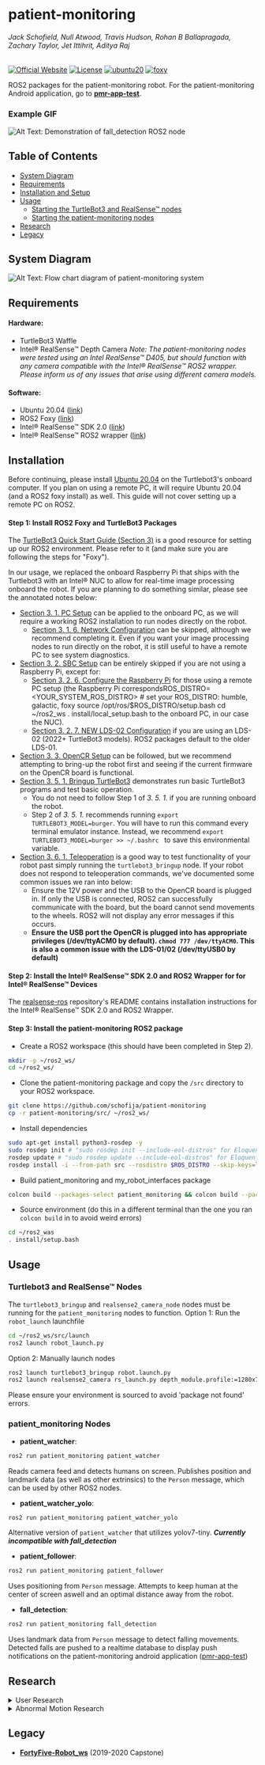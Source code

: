 
# patient-monitoring
###### Jack Schofield, Null Atwood, Travis Hudson, Rohan B Ballapragada, Zachary Taylor, Jet Ittihrit, Aditya Raj
[![Official Website](https://img.shields.io/badge/Official%20Website-pmr--osu-blue?style=flat&logo=world&logoColor=white)](https://pmr-osu.github.io/)
[![License](https://img.shields.io/github/license/schofija/patient-monitoring?style=flat-square)](LICENSE)
[![ubuntu20][ubuntu20-badge]][ubuntu20]
[![foxy][foxy-badge]][foxy]

ROS2 packages for the patient-monitoring robot. For the patient-monitoring Android application, go to [**pmr-app-test**]( https://github.com/JetLiTheQT/pmrtest).
### Example GIF
![Alt Text: Demonstration of fall_detection ROS2 node](https://github.com/schofija/patient-monitoring/blob/master/fall.gif)
## Table of Contents

 - [System Diagram](#system-diagram)
 - [Requirements](#requirements)
 - [Installation and Setup](#installation)
 - [Usage](#usage) 
	 - [Starting the TurtleBot3 and RealSense™ nodes](#tb_rs_nodes)
	 - [Starting the patient-monitoring nodes](#pmr_nodes)
- [Research](#research)
- [Legacy](#legacy)

## System Diagram
![Alt Text: Flow chart diagram of patient-monitoring system](https://github.com/schofija/patient-monitoring/blob/master/docs/system-diagram-pmr-dark.png)

## Requirements
#### Hardware:
+ TurtleBot3 Waffle
+ Intel® RealSense™ Depth Camera
*Note: The patient-monitoring nodes were tested using an Intel RealSense™ D405, but should function with any camera compatible with the Intel® RealSense™ ROS2 wrapper. Please inform us of any issues that arise using different camera models.*

#### Software:
+ Ubuntu 20.04 ([link](https://releases.ubuntu.com/focal/))
+ ROS2 Foxy ([link](https://docs.ros.org/en/foxy/Installation.html))
+ Intel® RealSense™ SDK 2.0 ([link](https://github.com/IntelRealSense/librealsense/blob/master/doc/installation.md))
+ Intel® RealSense™ ROS2 wrapper ([link](https://github.com/IntelRealSense/realsense-ros))

## Installation
Before continuing, please install [Ubuntu 20.04](https://releases.ubuntu.com/focal/) on the Turtlebot3's onboard computer.
If you plan on using a remote PC, it will require Ubuntu 20.04 (and a ROS2 foxy install) as well. This guide will not cover setting up a remote PC on ROS2.

#### Step 1: Install ROS2 Foxy and TurtleBot3 Packages

The <a href="https://emanual.robotis.com/docs/en/platform/turtlebot3/quick-start/">TurtleBot3 Quick Start Guide (Section 3)</a> is a good resource for setting up our ROS2 environment. Please refer to it (and make sure you are following the steps for "Foxy").  

In our usage, we replaced the onboard Raspberry Pi that ships with the Turtlebot3 with an Intel® NUC to allow for real-time image processing onboard the robot. If you are planning to do something similar, please see the annotated notes below:

 - [Section 3. 1. PC Setup](https://emanual.robotis.com/docs/en/platform/turtlebot3/quick-start/#pc-setup) can be applied to the onboard PC, as we will require a working ROS2 installation to run nodes directly on the robot. 
	 - [Section 3. 1. 6. Network Configuration](https://emanual.robotis.com/docs/en/platform/turtlebot3/quick-start/#network-configuration) can be skipped, although we recommend completing it. Even if you want your image processing nodes to run directly on the robot, it is still useful to have a remote PC to see system diagnostics.
- [Section 3. 2. SBC Setup](https://emanual.robotis.com/docs/en/platform/turtlebot3/sbc_setup/) can be entirely skipped if you are not using a Raspberry Pi, except for:
	- [Section 3. 2. 6. Configure the Raspberry Pi](https://emanual.robotis.com/docs/en/platform/turtlebot3/sbc_setup/#configure-the-raspberry-pi) for those using a remote PC setup (the Raspberry Pi correspondsROS_DISTRO=<YOUR_SYSTEM_ROS_DISTRO>  # set your ROS_DISTRO: humble, galactic, foxy
source /opt/ros/$ROS_DISTRO/setup.bash
cd ~/ros2_ws
. install/local_setup.bash to the onboard PC, in our case the NUC).
	- [Section 3. 2. 7. NEW LDS-02 Configuration](https://emanual.robotis.com/docs/en/platform/turtlebot3/sbc_setup/#new-lds-02-configuration-4) if you are using an LDS-02 (2022+ TurtleBot3 models). ROS2 packages default to the older LDS-01.
- [Section 3. 3. OpenCR Setup](https://emanual.robotis.com/docs/en/platform/turtlebot3/opencr_setup/#opencr-setup) can be followed, but we recommend attempting to bring-up the robot first and seeing if the current firmware on the OpenCR board is functional.
- [Section 3. 5. 1. Bringup TurtleBot3](https://emanual.robotis.com/docs/en/platform/turtlebot3/bringup/) demonstrates run basic TurtleBot3 programs and test basic operation. 
	- You do not need to follow Step 1 of *3. 5. 1.* if you are running onboard the robot. 
	- Step 2 of *3. 5. 1.* recommends running ``export TURTLEBOT3_MODEL=burger``. You will have to run this command every terminal emulator instance. Instead, we recommend ``export TURTLEBOT3_MODEL=burger >> ~/.bashrc `` to save this environmental variable.
- [Section 3. 6. 1. Teleoperation](https://emanual.robotis.com/docs/en/platform/turtlebot3/basic_operation/#teleoperation) is a good way to test functionality of your robot past simply running the ``turtlebot3_bringup`` node. If your robot does not respond to teleoperation commands, we've documented some common issues we ran into below:
	- Ensure the 12V power and the USB to the OpenCR board is plugged in. If only the USB is connected, ROS2 can successfully communicate with the board, but the board cannot send movements to the wheels. ROS2 will not display any error messages if this occurs.
	- **Ensure the USB port the OpenCR is plugged into has appropriate privileges (/dev/ttyACM0 by default). ``chmod 777 /dev/ttyACM0``. This is also a common issue with the LDS-01/02 (/dev/ttyUSB0 by default)**
</details>

#### Step 2: Install the Intel® RealSense™ SDK 2.0 and ROS2 Wrapper for for Intel® RealSense™ Devices
The [realsense-ros]([https://github.com/IntelRealSense/realsense-ros](https://github.com/IntelRealSense/realsense-ros#installation)) repository's README contains installation instructions for the Intel® RealSense™ SDK 2.0 and ROS2 Wrapper.

#### Step 3: Install the patient-monitoring ROS2 package
 - Create a ROS2 workspace (this should have been completed in Step 2).
 ```bash
 mkdir -p ~/ros2_ws/
 cd ~/ros2_ws/
```
 - Clone the patient-monitoring package and copy the ``/src`` directory to your ROS2 workspace.
 ```bash
 git clone https://github.com/schofija/patient-monitoring
 cp -r patient-monitoring/src/ ~/ros2_ws/
```
- Install dependencies
```bash
sudo apt-get install python3-rosdep -y
sudo rosdep init # "sudo rosdep init --include-eol-distros" for Eloquent and earlier
rosdep update # "sudo rosdep update --include-eol-distros" for Eloquent and earlier
rosdep install -i --from-path src --rosdistro $ROS_DISTRO --skip-keys=librealsense2 -y
```
- Build patient_monitoring and my_robot_interfaces package
```bash
colcon build --packages-select patient_monitoring && colcon build --packages-select my_robot_interfaces
```
- Source environment (do this in a different terminal than the one you ran ``colcon build`` in to avoid weird errors)
```bash
cd ~/ros2_was
. install/setup.bash
```

## Usage

<h3 id="tb_rs_nodes">Turtlebot3 and RealSense™ Nodes</h3>

The ``turtlebot3_bringup`` and ``realsense2_camera_node`` nodes must be running for the ``patient_monitoring`` nodes to function.
Option 1: Run the ``robot_launch`` launchfile
```bash
cd ~/ros2_ws/src/launch
ros2 launch robot_launch.py
```
Option 2: Manually launch nodes
```bash
ros2 launch turtlebot3_bringup robot.launch.py
ros2 launch realsense2_camera rs_launch.py depth_module.profile:=1280x720x30 align_depth.enable:=true
```
Please ensure your environment is sourced to avoid 'package not found' errors.
<h3 id="pmr_nodes">patient_monitoring Nodes</h3>

- **patient_watcher**:
```bash
ros2 run patient_monitoring patient_watcher
```
Reads camera feed and detects humans on screen. Publishes position and landmark data (as well as other extrinsics) to the ``Person`` message, which can be used by other ROS2 nodes.

- **patient_watcher_yolo**:
```bash
ros2 run patient_monitoring patient_watcher_yolo
```
Alternative version of ``patient_watcher`` that utilizes yolov7-tiny. ***Currently incompatible with fall_detection***

- **patient_follower**:
```bash
ros2 run patient_monitoring patient_follower
```
Uses positioning from ``Person`` message. Attempts to keep human at the center of screen aswell and an optimal distance away from the robot.

- **fall_detection**: 
```bash
ros2 run patient_monitoring fall_detection
```
Uses landmark data from ``Person`` message to detect falling movements. Detected falls are pushed to a realtime database to display push notifications on the patient-monitoring android application ([pmr-app-test](https://github.com/JetLiTheQT/pmrtest))

## Research
<details>
  <summary>User Research</summary>
  
- [Persona LifeCycle Research](https://github.com/schofija/patient-monitoring/blob/master/docs/Persona_LifeCycle_Research.pdf)
</details>

<details>
  <summary>Abnormal Motion Research</summary>
  
- [Research article collection with annotations](https://github.com/schofija/patient-monitoring/blob/master/docs/Anormal_Motion_Research_Annotations.pdf)
</details>

## Legacy
- [**FortyFive-Robot_ws**](https://github.com/villanub2/FortyFive-Robot_ws) (2019-2020 Capstone) 

[ubuntu20-badge]: https://img.shields.io/badge/-UBUNTU%2020%2E04-blue?style=flat-square&logo=ubuntu&logoColor=white
[ubuntu20]: https://releases.ubuntu.com/focal/
[foxy-badge]: https://img.shields.io/badge/-FOXY-orange?style=flat-square&logo=ros
[foxy]: https://docs.ros.org/en/foxy/index.html

